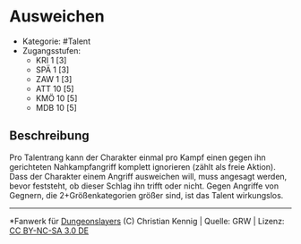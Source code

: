 <!---
Dies ist ein Fanwerk für DUNGEONSLAYERS (C) von Christian Kennig

Quellen:      [Dungeonslayers Grundregelwerk](https://www.f-space.de/ds4/downloads.html)
              [Talentbeschreibungen](https://www.f-space.de/ds4/tools-talentcards.html)
License:      [CC-BY-NC-SA 4.0](https://creativecommons.org/licenses/by-nc-sa/4.0/deed.de)
Richtlinien:  [Fanwerkrichtlinien](https://www.dungeonslayers.net/fanwerk-richtlinien/)
Autor:        Zauberlehrling
-->

  
# Ausweichen  
- Kategorie: #Talent  
- Zugangsstufen:  
  - KRI 1 [3]  
  - SPÄ 1 [3]  
  - ZAW 1 [3]  
  - ATT 10 [5]  
  - KMÖ 10 [5]  
  - MDB 10 [5]  

## Beschreibung  
Pro Talentrang kann der Charakter einmal pro Kampf einen gegen ihn gerichteten Nahkampfangriff komplett ignorieren (zählt als freie Aktion). Dass der Charakter einem Angriff ausweichen will, muss angesagt werden, bevor feststeht, ob dieser Schlag ihn trifft oder nicht. Gegen Angriffe von Gegnern, die 2+Größenkategorien größer sind, ist das Talent wirkungslos.


___  
*Fanwerk für [Dungeonslayers](https://www.dungeonslayers.net/) (C) Christian Kennig | Quelle: GRW | Lizenz: [CC BY-NC-SA 3.0 DE](https://creativecommons.org/licenses/by-nc-sa/3.0/de/)  